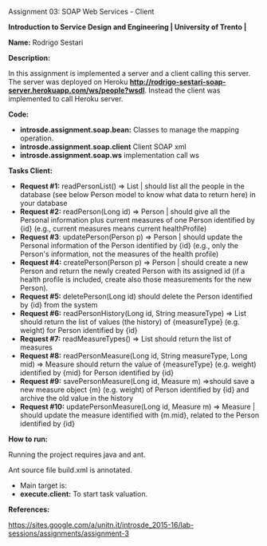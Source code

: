 Assignment 03: SOAP Web Services - Client

**Introduction to Service Design and Engineering | University of Trento |** 

**Name:** Rodrigo Sestari

**Description:**

In this assignment is implemented a server and a client calling this server. 
The server was deployed on Heroku **http://rodrigo-sestari-soap-server.herokuapp.com/ws/people?wsdl**.
Instead the client was implemented to call Heroku server. 




**Code:**


* **introsde.assignment.soap.bean:** Classes to manage the mapping operation.
* **introsde.assignment.soap.client** Client SOAP xml
* **introsde.assignment.soap.ws** implementation call ws





**Tasks Client:**


* **Request #1:** readPersonList() => List | should list all the people in the database (see below Person model to know what data to return here) in your database
* **Request #2:** readPerson(Long id) => Person | should give all the Personal information plus current measures of one Person identified by {id} (e.g., current measures means current healthProfile)
* **Request #3**: updatePerson(Person p) => Person | should update the Personal information of the Person identified by {id} (e.g., only the Person's information, not the measures of the health profile)
* **Request #4:** createPerson(Person p) => Person | should create a new Person and return the newly created Person with its assigned id (if a health profile is included, create also those measurements for the new Person).
* **Request #5:** deletePerson(Long id) should delete the Person identified by {id} from the system
* **Request #6:** readPersonHistory(Long id, String measureType) => List should return the list of values (the history) of {measureType} (e.g. weight) for Person identified by {id}
* **Request #7:** readMeasureTypes() => List should return the list of measures
* **Request #8:**  readPersonMeasure(Long id, String measureType, Long mid) => Measure should return the value of {measureType} (e.g. weight) identified by {mid} for Person identified by {id}
* **Request #9:** savePersonMeasure(Long id, Measure m) =>should save a new measure object {m} (e.g. weight) of Person identified by {id} and archive the old value in the history
* **Request #10:** updatePersonMeasure(Long id, Measure m) => Measure | should update the measure identified with {m.mid}, related to the Person identified by {id}




**How to run:**

Running the project requires java and ant.

Ant source file build.xml is annotated. 
* Main target is: 
* **execute.client:** To start task valuation.





**References:**

https://sites.google.com/a/unitn.it/introsde_2015-16/lab-sessions/assignments/assignment-3

